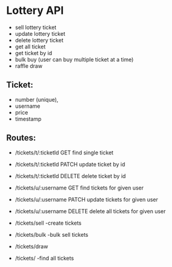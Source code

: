 # Lottery API

-   sell lottery ticket
-   update lottery ticket
-   delete lottery ticket
-   get all ticket
-   get ticket by id
-   bulk buy (user can buy multiple ticket at a time)
-   raffle draw

## Ticket:
- number (unique),
- username
- price
- timestamp

## Routes:


- /tickets/t/:ticketId GET find single ticket
- /tickets/t/:ticketId PATCH update ticket by id
- /tickets/t/:ticketId DELETE delete ticket by id

- /tickets/u/:username GET find tickets for given user
- /tickets/u/:username PATCH update tickets for given user
- /tickets/u/:username DELETE delete all tickets for given user

- /tickets/sell -create tickets
- /tickets/bulk -bulk sell tickets
- /tickets/draw
- /tickets/  -find all tickets





